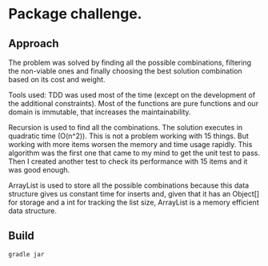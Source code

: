# Package challenge.
##  Approach
The problem was solved by finding all the possible combinations, filtering the non-viable ones and finally choosing the
best solution combination based on its cost and weight.

Tools used:
TDD was used most of the time (except on the development of the additional constraints).
Most of the functions are pure functions and our domain is immutable, that increases the maintainability.
 
Recursion is used to find all the combinations. The solution executes in quadratic time (O(n^2)).
This is not a problem working with 15 things. But working with more items worsen the memory and time usage rapidly.
This algorithm was the first one that came to my mind to get the unit test to pass. Then I created another test to check
its performance with 15 items and it was good enough.

ArrayList is used to store all the possible combinations because this data structure gives us constant time for inserts and, 
given that it has an Object[] for storage and  a int for tracking the list size, ArrayList is a memory efficient 
data structure.

## Build
```
gradle jar 
```
